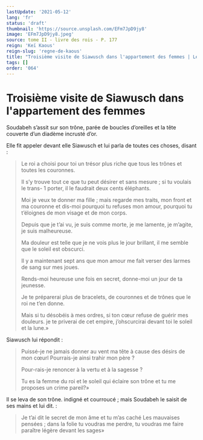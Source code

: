 ```yaml
---
lastUpdate: '2021-05-12'
lang: 'fr'
status: 'draft'
thumbnail: 'https://source.unsplash.com/EFm7JpD9jy8'
image: 'EFm7JpD9jy8.jpeg'
source: tome II - livre des rois - P. 177
reign: 'Keï Kaous'
reign-slug: 'regne-de-kaous'
title: "Troisième visite de Siawusch dans l'appartement des femmes | Le Livre des Rois | Shâhnâmeh"
tags: []
order: '064'
---
```


# Troisième visite de Siawusch dans l'appartement des femmes

Soudabeh s’assit sur son trône, parée de boucles d’oreilles et la tête couverte d’un diadème incrusté d’or.

Elle fit appeler devant elle Siawusch et lui parla de toutes ces choses, disant :

> Le roi a choisi pour toi un trésor plus riche que tous les trônes et toutes les couronnes.
>
> Il s’y trouve tout ce que tu peut désirer et sans mesure ; si tu voulais le trans-
1
porter, il le faudrait deux cents éléphants.
>
> Moi je veux te donner ma fille ; mais regarde mes traits, mon front et ma couronne et dis-moi pourquoi tu refuses mon amour, pourquoi tu t’éloignes de mon visage et de mon corps.
>
> Depuis que je t’ai vu, je suis comme morte, je me lamente, je m’agite, je suis malheureuse.
>
> Ma douleur est telle que je ne vois plus le jour brillant, il me semble que le soleil est obscurci.
>
> Il y a maintenant sept ans que mon amour me fait verser des larmes de sang sur mes joues.
>
> Rends-moi heureuse une fois en secret, donne-moi un jour de ta jeunesse.
>
> Je te préparerai plus de bracelets, de couronnes et de trônes que le roi ne t’en donne.
>
> Mais si tu désobéis à mes ordres, si ton cœur refuse de guérir mes douleurs. je te priverai de cet empire, j’ohscurcirai devant toi le soleil et la lune.»

Siawusch lui répondit :

> Puissé-je ne jamais donner au vent ma tête à cause des désirs de mon cœurl Pourrais-je ainsi trahir mon père ?
>
> Pour-rais-je renoncer à la vertu et à la sagesse ?
>
> Tu es la femme du roi et le soleil qui éclaire son trône et tu me proposes un crime pareil?»

Il se leva de son trône. indigné et courroucé ; mais Soudabeh le saisit de ses mains et lui dit. :

> Je t’ai dit le secret de mon âme et tu m’as caché Les mauvaises pensées ; dans la folie tu voudras me perdre, tu voudras me faire paraître légère devant les sages»
